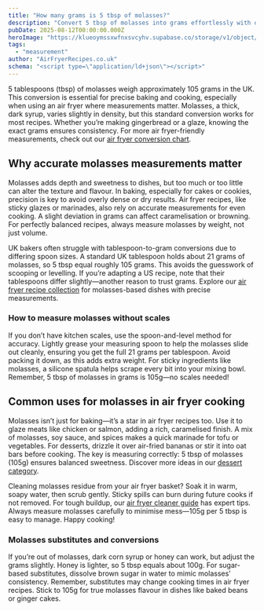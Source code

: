 ```yaml
---
title: "How many grams is 5 tbsp of molasses?"
description: "Convert 5 tbsp of molasses into grams effortlessly with our UK guide. Perfect for air fryer recipes and precise baking measurements."
pubDate: 2025-08-12T00:00:00.000Z
heroImage: "https://klueoymssxwfnxsvcyhv.supabase.co/storage/v1/object/public/md/how-many-grams-is-5-tbsp-of-molasses-d659d546.webp"
tags:
  - "measurement"
author: "AirFryerRecipes.co.uk"
schema: "<script type=\"application/ld+json\"></script>"
---
```


<p>5 tablespoons (tbsp) of molasses weigh approximately 105 grams in the UK. This conversion is essential for precise baking and cooking, especially when using an air fryer where measurements matter. Molasses, a thick, dark syrup, varies slightly in density, but this standard conversion works for most recipes. Whether you’re making gingerbread or a glaze, knowing the exact grams ensures consistency. For more air fryer-friendly measurements, check out our <a href=https://www.airfryerrecipe.co.uk/air-fryer-conversion-chart>air fryer conversion chart</a>.</p>  

<h2>Why accurate molasses measurements matter</h2>  
<p>Molasses adds depth and sweetness to dishes, but too much or too little can alter the texture and flavour. In baking, especially for cakes or cookies, precision is key to avoid overly dense or dry results. Air fryer recipes, like sticky glazes or marinades, also rely on accurate measurements for even cooking. A slight deviation in grams can affect caramelisation or browning. For perfectly balanced recipes, always measure molasses by weight, not just volume.</p>  

<p>UK bakers often struggle with tablespoon-to-gram conversions due to differing spoon sizes. A standard UK tablespoon holds about 21 grams of molasses, so 5 tbsp equal roughly 105 grams. This avoids the guesswork of scooping or levelling. If you’re adapting a US recipe, note that their tablespoons differ slightly—another reason to trust grams. Explore our <a href=https://www.airfryerrecipe.co.uk/recipes>air fryer recipe collection</a> for molasses-based dishes with precise measurements.</p>  

<h3>How to measure molasses without scales</h3>  
<p>If you don’t have kitchen scales, use the spoon-and-level method for accuracy. Lightly grease your measuring spoon to help the molasses slide out cleanly, ensuring you get the full 21 grams per tablespoon. Avoid packing it down, as this adds extra weight. For sticky ingredients like molasses, a silicone spatula helps scrape every bit into your mixing bowl. Remember, 5 tbsp of molasses in grams is 105g—no scales needed!</p>  

<h2>Common uses for molasses in air fryer cooking</h2>  
<p>Molasses isn’t just for baking—it’s a star in air fryer recipes too. Use it to glaze meats like chicken or salmon, adding a rich, caramelised finish. A mix of molasses, soy sauce, and spices makes a quick marinade for tofu or vegetables. For desserts, drizzle it over air-fried bananas or stir it into oat bars before cooking. The key is measuring correctly: 5 tbsp of molasses (105g) ensures balanced sweetness. Discover more ideas in our <a href=https://www.airfryerrecipe.co.uk/recipe-category/dessert>dessert category</a>.</p>  

<p>Cleaning molasses residue from your air fryer basket? Soak it in warm, soapy water, then scrub gently. Sticky spills can burn during future cooks if not removed. For tough buildup, our <a href=https://www.airfryerrecipe.co.uk/air-fryer-cleaner>air fryer cleaner guide</a> has expert tips. Always measure molasses carefully to minimise mess—105g per 5 tbsp is easy to manage. Happy cooking!</p>  

<h3>Molasses substitutes and conversions</h3>  
<p>If you’re out of molasses, dark corn syrup or honey can work, but adjust the grams slightly. Honey is lighter, so 5 tbsp equals about 100g. For sugar-based substitutes, dissolve brown sugar in water to mimic molasses’ consistency. Remember, substitutes may change cooking times in air fryer recipes. Stick to 105g for true molasses flavour in dishes like baked beans or ginger cakes.</p>